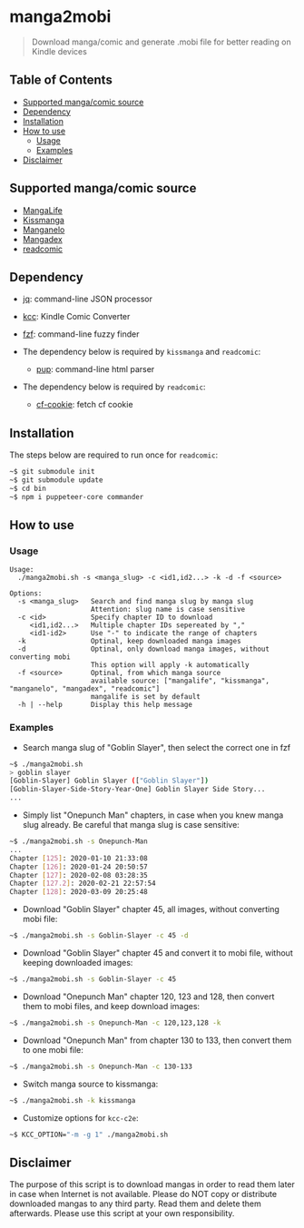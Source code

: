 # manga2mobi

> Download manga/comic and generate .mobi file for better reading on Kindle devices

## Table of Contents

- [Supported manga/comic source](#supported-mangacomic-source)
- [Dependency](#dependency)
- [Installation](#installation)
- [How to use](#how-to-use)
  - [Usage](#usage)
  - [Examples](#examples)
- [Disclaimer](#disclaimer)

## Supported manga/comic source

- [MangaLife](https://manga4life.com/)
- [Kissmanga](https://kissmanga.org/)
- [Manganelo](https://manganelo.com/)
- [Mangadex](https://mangadex.org/)
- [readcomic](https://readcomiconline.to/)

## Dependency

- [jq](https://stedolan.github.io/jq/download/): command-line JSON processor
- [kcc](https://github.com/ciromattia/kcc): Kindle Comic Converter
- [fzf](https://github.com/junegunn/fzf): command-line fuzzy finder

- The dependency below is required by `kissmanga` and `readcomic`:

  - [pup](https://github.com/EricChiang/pup): command-line html parser

- The dependency below is required by `readcomic`:

  - [cf-cookie](https://github.com/KevCui/cf-cookie): fetch cf cookie

## Installation

The steps below are required to run once for `readcomic`:

```bash
~$ git submodule init
~$ git submodule update
~$ cd bin
~$ npm i puppeteer-core commander
```

## How to use

### Usage

```
Usage:
  ./manga2mobi.sh -s <manga_slug> -c <id1,id2...> -k -d -f <source>

Options:
  -s <manga_slug>   Search and find manga slug by manga slug
                    Attention: slug name is case sensitive
  -c <id>           Specify chapter ID to download
     <id1,id2...>   Multiple chapter IDs sepereated by ","
     <id1-id2>      Use "-" to indicate the range of chapters
  -k                Optinal, keep downloaded manga images
  -d                Optinal, only download manga images, without converting mobi
                    This option will apply -k automatically
  -f <source>       Optinal, from which manga source
                    available source: ["mangalife", "kissmanga", "manganelo", "mangadex", "readcomic"]
                    mangalife is set by default
  -h | --help       Display this help message
```

### Examples

- Search manga slug of "Goblin Slayer", then select the correct one in fzf

```bash
~$ ./manga2mobi.sh
> goblin slayer
[Goblin-Slayer] Goblin Slayer (["Goblin Slayer"])
[Goblin-Slayer-Side-Story-Year-One] Goblin Slayer Side Story...
...
```

- Simply list "Onepunch Man" chapters, in case when you knew manga slug already. Be careful that manga slug is case sensitive:

```bash
~$ ./manga2mobi.sh -s Onepunch-Man
...
Chapter [125]: 2020-01-10 21:33:08
Chapter [126]: 2020-01-24 20:50:57
Chapter [127]: 2020-02-08 03:28:35
Chapter [127.2]: 2020-02-21 22:57:54
Chapter [128]: 2020-03-09 20:25:48
```

- Download "Goblin Slayer" chapter 45, all images, without converting mobi file:

```bash
~$ ./manga2mobi.sh -s Goblin-Slayer -c 45 -d
```

- Download "Goblin Slayer" chapter 45 and convert it to mobi file, without keeping downloaded images:

```bash
~$ ./manga2mobi.sh -s Goblin-Slayer -c 45
```

- Download "Onepunch Man" chapter 120, 123 and 128, then convert them to mobi files, and keep download images:

```bash
~$ ./manga2mobi.sh -s Onepunch-Man -c 120,123,128 -k
```

- Download "Onepunch Man" from chapter 130 to 133, then convert them to one mobi file:

```bash
~$ ./manga2mobi.sh -s Onepunch-Man -c 130-133
```

- Switch manga source to kissmanga:

```bash
~$ ./manga2mobi.sh -k kissmanga
```

- Customize options for `kcc-c2e`:

```bash
~$ KCC_OPTION="-m -g 1" ./manga2mobi.sh
```

## Disclaimer

The purpose of this script is to download mangas in order to read them later in case when Internet is not available. Please do NOT copy or distribute downloaded mangas to any third party. Read them and delete them afterwards. Please use this script at your own responsibility.
